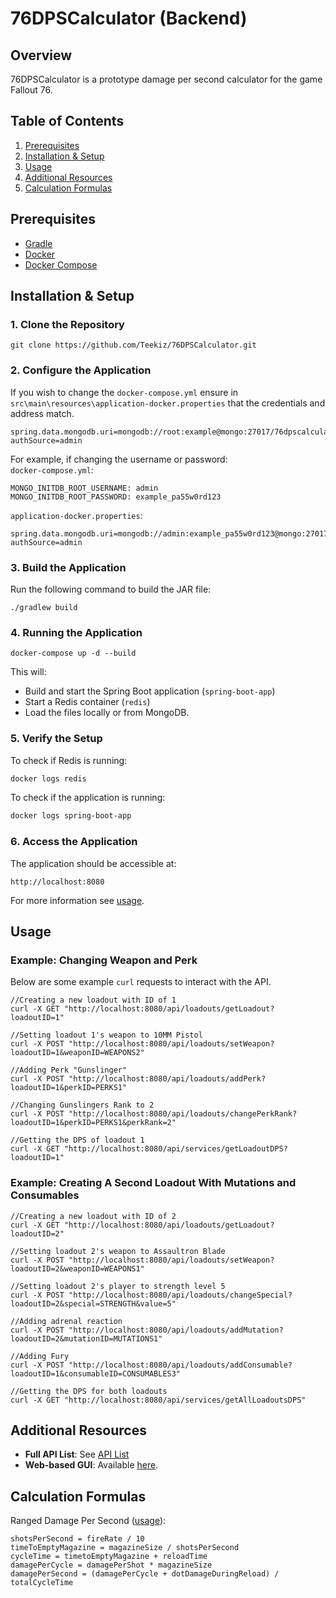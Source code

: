 # 76DPSCalculator (Backend)

## Overview
76DPSCalculator is a prototype damage per second calculator for the game Fallout 76.

## Table of Contents

1. [Prerequisites](#prerequisites)
2. [Installation & Setup](#installation--setup)
3. [Usage](#usage)
4. [Additional Resources](#additional-resources)
5. [Calculation Formulas](#calculation-formulas)

## Prerequisites

- [Gradle](https://gradle.org/install/)<br>
- [Docker](https://www.docker.com/get-started)
- [Docker Compose](https://docs.docker.com/compose/install/)<br>
## Installation & Setup

### 1. Clone the Repository
```
git clone https://github.com/Teekiz/76DPSCalculator.git
```
### 2. Configure the Application
If you wish to change the `docker-compose.yml` ensure in `src\main\resources\application-docker.properties` that the credentials and address match.
```
spring.data.mongodb.uri=mongodb://root:example@mongo:27017/76dpscalculatordb?authSource=admin
```
For example, if changing the username or password: <br>
`docker-compose.yml`:
```
MONGO_INITDB_ROOT_USERNAME: admin
MONGO_INITDB_ROOT_PASSWORD: example_pa55w0rd123
```
`application-docker.properties`:
```
spring.data.mongodb.uri=mongodb://admin:example_pa55w0rd123@mongo:27017/76dpscalculatordb?authSource=admin
```
### 3. Build the Application
Run the following command to build the JAR file:
```
./gradlew build
```
### 4. Running the Application
```
docker-compose up -d --build
```
This will:
- Build and start the Spring Boot application (`spring-boot-app`)
- Start a Redis container (`redis`)
- Load the files locally or from MongoDB.
### 5. Verify the Setup

To check if Redis is running:

```sh
docker logs redis
```

To check if the application is running:

```sh
docker logs spring-boot-app
```

### 6. Access the Application

The application should be accessible at:

```
http://localhost:8080
```
For more information see [usage](#usage).

## Usage
### Example: Changing Weapon and Perk
Below are some example `curl` requests to interact with the API.
```
//Creating a new loadout with ID of 1
curl -X GET "http://localhost:8080/api/loadouts/getLoadout?loadoutID=1"

//Setting loadout 1's weapon to 10MM Pistol
curl -X POST "http://localhost:8080/api/loadouts/setWeapon?loadoutID=1&weaponID=WEAPONS2"

//Adding Perk "Gunslinger"
curl -X POST "http://localhost:8080/api/loadouts/addPerk?loadoutID=1&perkID=PERKS1"

//Changing Gunslingers Rank to 2
curl -X POST "http://localhost:8080/api/loadouts/changePerkRank?loadoutID=1&perkID=PERKS1&perkRank=2"

//Getting the DPS of loadout 1
curl -X GET "http://localhost:8080/api/services/getLoadoutDPS?loadoutID=1"
```

### Example: Creating A Second Loadout With Mutations and Consumables
```
//Creating a new loadout with ID of 2
curl -X GET "http://localhost:8080/api/loadouts/getLoadout?loadoutID=2"

//Setting loadout 2's weapon to Assaultron Blade
curl -X POST "http://localhost:8080/api/loadouts/setWeapon?loadoutID=2&weaponID=WEAPONS1"

//Setting loadout 2's player to strength level 5
curl -X POST "http://localhost:8080/api/loadouts/changeSpecial?loadoutID=2&special=STRENGTH&value=5"

//Adding adrenal reaction
curl -X POST "http://localhost:8080/api/loadouts/addMutation?loadoutID=2&mutationID=MUTATIONS1"

//Adding Fury
curl -X POST "http://localhost:8080/api/loadouts/addConsumable?loadoutID=1&consumableID=CONSUMABLES3"

//Getting the DPS for both loadouts
curl -X GET "http://localhost:8080/api/services/getAllLoadoutsDPS"
```
## Additional Resources
- <b>Full API List</b>: See [API List](github/api_list.txt) <br>
- <b>Web-based GUI</b>: Available [here](https://github.com/Teekiz/76DPSCalculatorUI).
## Calculation Formulas
Ranged Damage Per Second ([usage](https://github.com/Teekiz/76DPSCalculator/blob/master/src/main/java/Tekiz/_DPSCalculator/_DPSCalculator/services/calculation/DamagePerSecond/ReloadDamageCalculator.java)):
```
shotsPerSecond = fireRate / 10
timeToEmptyMagazine = magazineSize / shotsPerSecond
cycleTime = timetoEmptyMagazine + reloadTime
damagePerCycle = damagePerShot * magazineSize
damagePerSecond = (damagePerCycle + dotDamageDuringReload) / totalCycleTime
```
